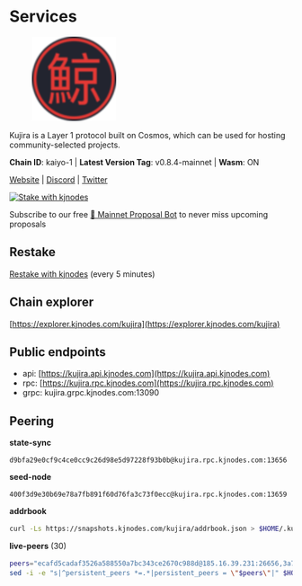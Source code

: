 # Services

<figure><img src="https://raw.githubusercontent.com/kj89/cosmos-images/main/logos/kujira.png" width="150" alt=""><figcaption></figcaption></figure>

Kujira is a Layer 1 protocol built on Cosmos, which can be used for  hosting community-selected projects.

**Chain ID**: kaiyo-1 | **Latest Version Tag**: v0.8.4-mainnet | **Wasm**: ON

[Website](https://kujira.app) | [Discord](https://discord.gg/teamkujira) | [Twitter](https://twitter.com/TeamKujira)

[![Stake with kjnodes](https://i.ibb.co/cr44Q8j/button-stake-with-kjnodes.png)](https://restake.app/kujira/kujiravaloper1tnuqj73jfn3724lqz34c27tuv80nv336sadqym)

Subscribe to our free [🤖 Mainnet Proposal Bot](https://t.me/kjnodes_proposal_bot) to never miss upcoming proposals

## Restake

[Restake with kjnodes](https://restake.app/kujira/kujiravaloper1tnuqj73jfn3724lqz34c27tuv80nv336sadqym) (every 5 minutes)
## Chain explorer
[https://explorer.kjnodes.com/kujira](https://explorer.kjnodes.com/kujira)

## Public endpoints

* api: [https://kujira.api.kjnodes.com](https://kujira.api.kjnodes.com)
* rpc: [https://kujira.rpc.kjnodes.com](https://kujira.rpc.kjnodes.com)
* grpc: kujira.grpc.kjnodes.com:13090

## Peering

**state-sync**

```text
d9bfa29e0cf9c4ce0cc9c26d98e5d97228f93b0b@kujira.rpc.kjnodes.com:13656
```

**seed-node**

```text
400f3d9e30b69e78a7fb891f60d76fa3c73f0ecc@kujira.rpc.kjnodes.com:13659
```

**addrbook**
```bash
curl -Ls https://snapshots.kjnodes.com/kujira/addrbook.json > $HOME/.kujira/config/addrbook.json
```

**live-peers** (30)
```bash
peers="ecafd5cadaf3526a588550a7bc343ce2670c988d@185.16.39.231:26656,3a7733d4b670a672db326bd6e5f8ae37e14a3dbd@138.201.226.227:26656,459229e89fd0722f7f758b7de782d0eb94aa9639@146.59.85.223:11856,d9bfa29e0cf9c4ce0cc9c26d98e5d97228f93b0b@65.109.88.38:13656,213dbb8301ce1c0f5662a9b723bd613f15e1dd4e@75.119.157.167:30656,b29969a2384159db8f8052bc118066bd067157c4@85.215.105.19:15602,030f65339defb01b0e3ddaeaa54cbeac00dd0c74@185.182.193.89:26656,3a15fa46fe0a27d4ee60497a470a8c91911a9e5e@15.235.66.89:11756,c62e0701155a690616fcd3a57fa2fda444840561@65.108.76.242:32095,ccb4fffc9caa2f0d8da833f3cad906b833320bab@51.222.254.98:26656,0a03f5dfb5b995647808c4d100e7b98d0526302f@85.214.18.167:26656,55d5419822feeab727b2be57e834534cbd91d6a4@65.108.69.91:26656,698529d303400cc4dff026c6c47eb0dc6547b595@95.216.43.190:36346,58fc044463399f5c2d94a39e3474ea6196dab0bd@65.108.198.118:11856,177872437b2a31ebb0fb740ba5bd32b0be99e280@5.79.74.229:31095,b12591db8b67f7a78b2834b5c122299fdb6c8deb@65.108.201.154:2060,3d150f6a71caca5607daff69c9049c04c37da64e@51.210.223.186:30095,9dc8a19299064e8d5a414a1fc25dd0d12d9871c8@138.201.16.240:30095,ff7a1787ea93a49ece2ee92f601a4c52951278c4@185.119.118.112:2000,ffac364ae5a9a730b49f02ba95b11878f76b7043@135.125.189.131:31095,a7d96dc929824613315dcc1c90fee119f28cc51f@134.65.193.158:26656,cedf10f69de7d77b358964a1b802a15ad79a7c97@74.80.183.130:26655,79ace78a1fb98876c7bcbf8ec54864b740aa76ff@65.108.128.201:11856,7f83a8f94bddb377ff195b3c9ee2abc91ddf0433@51.81.242.74:26656,fb5b72024981de8ea392876c8409fe60a439d699@54.235.174.123:26656,95904a998eec98aca444db406b0b6ce11de67e47@52.190.14.162:26656,1cbc1bff7cdaeffd5a25583f9525f44fb55f7215@95.214.54.28:26156,d21056f3e4fd703ca99f75de46a6cc5983339585@65.108.137.37:26656,52739251216bd8e7d17ac69810f83bf58a7b1b10@47.144.5.20:26656,4018be5af4189573366762fa168826b4408418db@135.125.188.17:32095"
sed -i -e "s|^persistent_peers *=.*|persistent_peers = \"$peers\"|" $HOME/.kujira/config/config.toml
```
